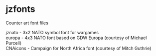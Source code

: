 # jzfonts
Counter art font files

jznato - 3x2 NATO symbol font for wargames  
europa - 4x3 NATO font based on GDW Europa (courtesy of Michael Purcell)  
CNAicons - Campaign for North Africa font (courtesy of Mitch Guthrie)
